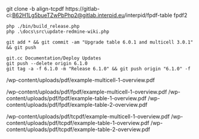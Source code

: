 git clone -b align-tcpdf https://gitlab-ci:B62H1Lg5bueTZwPbPhp2@gitlab.interpid.eu/interpid/fpdf-table fpdf2


```shell script
php ./bin/build_release.php
php .\docs\src\update-redmine-wiki.php
```

```shell script
git add * && git commit -am "Upgrade table 6.0.1 and multicell 3.0.1" && git push
```

```shell script
git.cc Documentation/Deploy Updates
git push --delete origin 6.1.0
git tag -a -f 6.1.0 -m "Release 6.1.0" && git push origin "6.1.0" -f
```



/wp-content/uploads/pdf/example-multicell-1-overview.pdf

/wp-content/uploads/pdf/fpdf/example-multicell-1-overview.pdf
/wp-content/uploads/pdf/fpdf/example-table-1-overview.pdf
/wp-content/uploads/pdf/fpdf/example-table-2-overview.pdf

/wp-content/uploads/pdf/tcpdf/example-multicell-1-overview.pdf
/wp-content/uploads/pdf/tcpdf/example-table-1-overview.pdf
/wp-content/uploads/pdf/tcpdf/example-table-2-overview.pdf